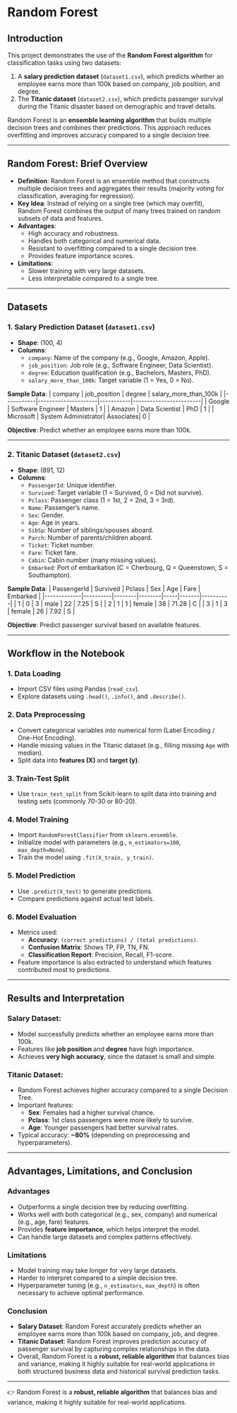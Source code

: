 # Random Forest 

## Introduction
This project demonstrates the use of the **Random Forest algorithm** for classification tasks using two datasets:
1. A **salary prediction dataset** (`dataset1.csv`), which predicts whether an employee earns more than 100k based on company, job position, and degree.  
2. The **Titanic dataset** (`dataset2.csv`), which predicts passenger survival during the Titanic disaster based on demographic and travel details.  

Random Forest is an **ensemble learning algorithm** that builds multiple decision trees and combines their predictions. This approach reduces overfitting and improves accuracy compared to a single decision tree.

---

## Random Forest: Brief Overview
- **Definition**: Random Forest is an ensemble method that constructs multiple decision trees and aggregates their results (majority voting for classification, averaging for regression).  
- **Key Idea**: Instead of relying on a single tree (which may overfit), Random Forest combines the output of many trees trained on random subsets of data and features.  
- **Advantages**:
  - High accuracy and robustness.  
  - Handles both categorical and numerical data.  
  - Resistant to overfitting compared to a single decision tree.  
  - Provides feature importance scores.  
- **Limitations**:
  - Slower training with very large datasets.  
  - Less interpretable compared to a single tree.  

---

## Datasets

### 1. Salary Prediction Dataset (`dataset1.csv`)
- **Shape**: (100, 4)  
- **Columns**:
  - `company`: Name of the company (e.g., Google, Amazon, Apple).  
  - `job_position`: Job role (e.g., Software Engineer, Data Scientist).  
  - `degree`: Education qualification (e.g., Bachelors, Masters, PhD).  
  - `salary_more_than_100k`: Target variable (1 = Yes, 0 = No).  

**Sample Data**:
| company   | job_position        | degree    | salary_more_than_100k |
|-----------|---------------------|-----------|------------------------|
| Google    | Software Engineer   | Masters   | 1                      |
| Amazon    | Data Scientist      | PhD       | 1                      |
| Microsoft | System Administrator| Associates| 0                      |

**Objective**: Predict whether an employee earns more than 100k.  

---

### 2. Titanic Dataset (`dataset2.csv`)
- **Shape**: (891, 12)  
- **Columns**:
  - `PassengerId`: Unique identifier.  
  - `Survived`: Target variable (1 = Survived, 0 = Did not survive).  
  - `Pclass`: Passenger class (1 = 1st, 2 = 2nd, 3 = 3rd).  
  - `Name`: Passenger’s name.  
  - `Sex`: Gender.  
  - `Age`: Age in years.  
  - `SibSp`: Number of siblings/spouses aboard.  
  - `Parch`: Number of parents/children aboard.  
  - `Ticket`: Ticket number.  
  - `Fare`: Ticket fare.  
  - `Cabin`: Cabin number (many missing values).  
  - `Embarked`: Port of embarkation (C = Cherbourg, Q = Queenstown, S = Southampton).  

**Sample Data**:
| PassengerId | Survived | Pclass | Sex    | Age | Fare  | Embarked |
|-------------|----------|--------|--------|-----|-------|----------|
| 1           | 0        | 3      | male   | 22  | 7.25  | S        |
| 2           | 1        | 1      | female | 38  | 71.28 | C        |
| 3           | 1        | 3      | female | 26  | 7.92  | S        |

**Objective**: Predict passenger survival based on available features.  

---

## Workflow in the Notebook

### 1. Data Loading
- Import CSV files using Pandas (`read_csv`).  
- Explore datasets using `.head()`, `.info()`, and `.describe()`.  

### 2. Data Preprocessing
- Convert categorical variables into numerical form (Label Encoding / One-Hot Encoding).  
- Handle missing values in the Titanic dataset (e.g., filling missing `Age` with median).  
- Split data into **features (X)** and **target (y)**.  

### 3. Train-Test Split
- Use `train_test_split` from Scikit-learn to split data into training and testing sets (commonly 70-30 or 80-20).  

### 4. Model Training
- Import `RandomForestClassifier` from `sklearn.ensemble`.  
- Initialize model with parameters (e.g., `n_estimators=100`, `max_depth=None`).  
- Train the model using `.fit(X_train, y_train)`.  

### 5. Model Prediction
- Use `.predict(X_test)` to generate predictions.  
- Compare predictions against actual test labels.  

### 6. Model Evaluation
- Metrics used:
  - **Accuracy**: `(correct predictions) / (total predictions)`.  
  - **Confusion Matrix**: Shows TP, FP, TN, FN.  
  - **Classification Report**: Precision, Recall, F1-score.  
- Feature importance is also extracted to understand which features contributed most to predictions.  

---

## Results and Interpretation

### Salary Dataset:
- Model successfully predicts whether an employee earns more than 100k.  
- Features like **job position** and **degree** have high importance.  
- Achieves **very high accuracy**, since the dataset is small and simple.  

### Titanic Dataset:
- Random Forest achieves higher accuracy compared to a single Decision Tree.  
- Important features:
  - **Sex**: Females had a higher survival chance.  
  - **Pclass**: 1st class passengers were more likely to survive.  
  - **Age**: Younger passengers had better survival rates.  
- Typical accuracy: **~80%** (depending on preprocessing and hyperparameters).  

---

##  Advantages, Limitations, and Conclusion

### Advantages
- Outperforms a single decision tree by reducing overfitting.  
- Works well with both categorical (e.g., sex, company) and numerical (e.g., age, fare) features.  
- Provides **feature importance**, which helps interpret the model.  
- Can handle large datasets and complex patterns effectively.  

### Limitations
- Model training may take longer for very large datasets.  
- Harder to interpret compared to a simple decision tree.  
- Hyperparameter tuning (e.g., `n_estimators`, `max_depth`) is often necessary to achieve optimal performance.  

### Conclusion
- **Salary Dataset**: Random Forest accurately predicts whether an employee earns more than 100k based on company, job, and degree.  
- **Titanic Dataset**: Random Forest improves prediction accuracy of passenger survival by capturing complex relationships in the data.  
- Overall, Random Forest is a **robust, reliable algorithm** that balances bias and variance, making it highly suitable for real-world applications in both structured business data and historical survival prediction tasks.  

---
👉 Random Forest is a **robust, reliable algorithm** that balances bias and variance, making it highly suitable for real-world applications.